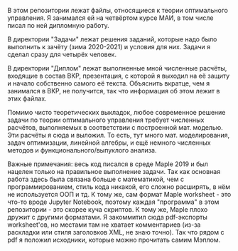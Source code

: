 В этом репозитории лежат файлы, относящиеся к теории оптимального управления. Я занимался ей на четвёртом курсе МАИ, в том числе писал по ней дипломную работу.  

В директории "Задачи" лежат решения заданий, которые надо было выполнить к зачёту (зима 2020-2021) и условия для них. Задачи я сделал сразу для четырёх человек.

В директории "Диплом" лежат выполненные мной численные расчёты, входящие в состав ВКР, презентация, с которой я выходил на её защиту и начало собственно самого её текста. Объяснить вкратце, чем я занимался в ВКР, не получится, так что информация об этом лежит в этих файлах.

Помимо чисто теоретических выкладок, любое современное решение задачи по теории оптимального управления требует численных расчётов, выполняемых в соответствии с построенной мат. моделью. Эти расчёты я сюда и выложил. То есть, тут много мат. моделирования, задач оптимизации, линейной алгебры, и ещё немного численных методов и функционального/выпуклого анализа. 

Важные примечания: весь код писался в среде Maple 2019 и был нацелен только на правильное выполнение задачи. Так как основная работа здесь была связана больше с математикой, чем с программированием, стиль кода никакой, его сложно расширять, в нём не используется ООП и тд. К тому же, сам формат Maple worksheet - это что-то вроде Jupyter Notebook, поэтому каждая "программа" в этом репозитории - это скорее куча скриптов. К тому же, Maple плохо дружит с другими форматами. Я закоммитил сюда pdf-экспорты worksheet'ов, но местами там не хватает комментариев (из-за раскладки или стиля заголовков XML, не знаю точно). Так что рядом с pdf я положил исходники, которые можно прочитать самим Мэплом.

